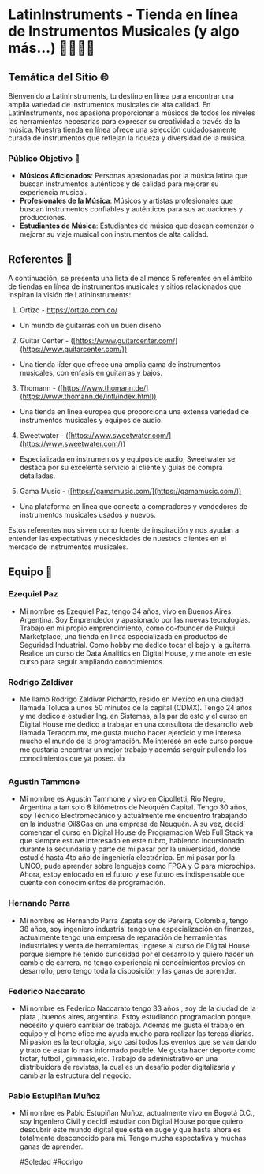 # LatinInstruments - Tienda en línea de Instrumentos Musicales (y algo más…) 🎺🎸🎻🎶

## **Temática del Sitio 🌐**

Bienvenido a LatinInstruments, tu destino en línea para encontrar una amplia variedad de instrumentos musicales de alta calidad. En LatinInstruments, nos apasiona proporcionar a músicos de todos los niveles las herramientas necesarias para expresar su creatividad a través de la música. Nuestra tienda en línea ofrece una selección cuidadosamente curada de instrumentos que reflejan la riqueza y diversidad de la música.

### **Público Objetivo 📌**

- **Músicos Aficionados**: Personas apasionadas por la música latina que buscan instrumentos auténticos y de calidad para mejorar su experiencia musical.
- **Profesionales de la Música**: Músicos y artistas profesionales que buscan instrumentos confiables y auténticos para sus actuaciones y producciones.
- **Estudiantes de Música**: Estudiantes de música que desean comenzar o mejorar su viaje musical con instrumentos de alta calidad.

## **Referentes 📝**

A continuación, se presenta una lista de al menos 5 referentes en el ámbito de tiendas en línea de instrumentos musicales y sitios relacionados que inspiran la visión de LatinInstruments:

1. Ortizo - https://ortizo.com.co/

- Un mundo de guitarras con un buen diseño

2. Guitar Center - ([https://www.guitarcenter.com/](https://www.guitarcenter.com/))

- Una tienda líder que ofrece una amplia gama de instrumentos musicales, con énfasis en guitarras y bajos.

3. Thomann - ([https://www.thomann.de/](https://www.thomann.de/intl/index.html))

- Una tienda en línea europea que proporciona una extensa variedad de instrumentos musicales y equipos de audio.

4. Sweetwater - ([https://www.sweetwater.com/](https://www.sweetwater.com/))

- Especializada en instrumentos y equipos de audio, Sweetwater se destaca por su excelente servicio al cliente y guías de compra detalladas.

5. Gama Music - ([https://gamamusic.com/](https://gamamusic.com/))

- Una plataforma en línea que conecta a compradores y vendedores de instrumentos musicales usados y nuevos.

Estos referentes nos sirven como fuente de inspiración y nos ayudan a entender las expectativas y necesidades de nuestros clientes en el mercado de instrumentos musicales.

## **Equipo 📝**


### Ezequiel Paz

- Mi nombre es Ezequiel Paz, tengo 34 años, vivo en Buenos Aires, Argentina. Soy Emprendedor y apasionado por las nuevas tecnologías. Trabajo en mi propio emprendimiento, como co-founder de Pulqui Marketplace, una tienda en línea especializada en productos de Seguridad Industrial. Como hobby me dedico tocar el bajo y la guitarra. Realice un curso de Data Analitics en Digital House, y me anote en este curso para seguir ampliando conocimientos.

### Rodrigo Zaldivar

- Me llamo Rodrigo Zaldivar Pichardo, resido en Mexico en una ciudad llamada Toluca a unos 50 minutos de la capital (CDMX). Tengo 24 años y me dedico a estudiar Ing. en Sistemas, a la par de esto y el curso en Digital House me dedico a trabajar en una consultora de desarrollo web llamada Teracom.mx, me gusta mucho hacer ejercicio y me interesa mucho el mundo de la programación. Me interesé en este curso porque me gustaría encontrar un mejor trabajo y además serguir puliendo los conocimientos que ya poseo. 👍

### Agustin Tammone

- Mi nombre es Agustín Tammone y vivo en Cipolletti, Rio Negro, Argentina a tan solo 8 kilómetros de Neuquén Capital. Tengo 30 años, soy Técnico Electromecánico y actualmente me encuentro trabajando en la industria Oil&Gas en una empresa de Neuquén. A su vez, decidí comenzar el curso en Digital House de Programacion Web Full Stack ya que siempre estuve interesado en este rubro, habiendo incursionado durante la secundaria y parte de mi pasar por la universidad, donde estudié hasta 4to año de ingeniería electrónica. En mi pasar por la UNCO, pude aprender sobre lenguajes como FPGA y C para microchips. Ahora, estoy enfocado en el futuro y ese futuro es indispensable que cuente con conocimientos de programación.  

### Hernando Parra

- Mi nombre es Hernando Parra Zapata soy de Pereira, Colombia, tengo 38 años, soy ingeniero industrial tengo una especialización en finanzas, actualmente tengo una empresa de reparación de herramientas industriales y venta de herramientas, ingrese al curso de Digital House porque siempre he tenido curiosidad por el desarrollo y quiero hacer un cambio de carrera, no tengo experiencia ni conocimientos previos en desarrollo, pero tengo toda la disposición y las ganas de aprender.


### Federico Naccarato
  
- Mi nombre es Federico Naccarato tengo 33 años , soy de la ciudad de la plata , buenos aires, argentina. Estoy estudiando programacion porque necesito y quiero cambiar de trabajo. Ademas me gusta el trabajo en equipo y el home ofice me ayuda mucho para realizar las tereas diarias. Mi pasion es la tecnologia, sigo casi todos los eventos que se van dando y trato de estar lo mas informado posible. Me gusta hacer deporte como trotar, futbol , gimnasio,etc. Trabajo de administrativo en una distribuidora de revistas, la cual es un desafio poder digitalizarla y cambiar la estructura del negocio. 


### Pablo Estupiñan Muñoz

- Mi nombre es Pablo Estupiñan Muñoz, actualmente vivo en Bogotá D.C., soy Ingeniero Civil y decidí estudiar con Dígital House porque quiero descubrir este mundo dígital que está en auge y que hasta ahora es totalmente desconocido para mi. Tengo mucha espectativa y muchas ganas de aprender.


  #Soledad
  #Rodrigo
